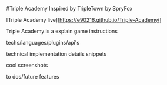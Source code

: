 #Triple Academy
Inspired by TripleTown by SpryFox

[Triple Academy live][https://e90216.github.io/Triple-Academy/]

Triple Academy is a 
explain game
instructions

techs/languages/plugins/api's

technical implementation details
snippets

cool screenshots

to dos/future features
